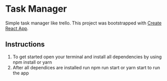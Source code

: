 # Task Manager

Simple task manager like trello.
This project was bootstrapped with [Create React App](https://github.com/facebookincubator/create-react-app).

## Instructions
1. To get started open your terminal and install all dependencies by using npm install or yarn
2. After all dependices are installed run npm run start or yarn start to run the app